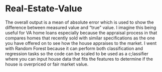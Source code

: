 # Real-Estate-Value
The overall output is a mean of absolute error which is used to show the difference between measured value and “true” value. I imagine this being useful for VA home loans especially because the appraisal process in that compares homes that recently sold with similar specifications as the one you have offered on to see how the house appraises to the market. I went with Random Forest because it can perform both classification and regression tasks so the code can be scaled to be used as a c;lassifier where you can input house data that fits the features to determine if the house is overpriced or fair market value.
